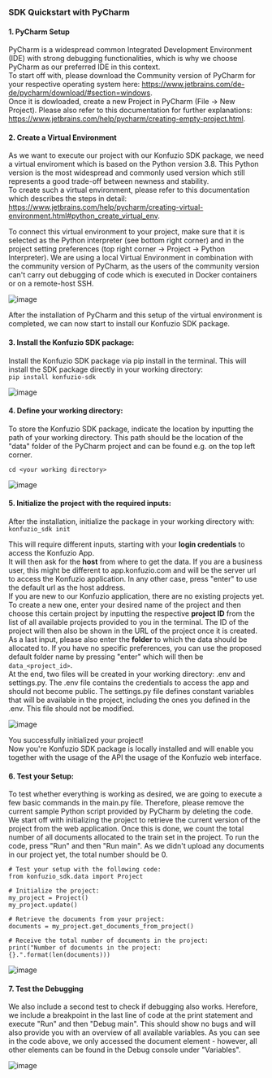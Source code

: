 ### SDK Quickstart with PyCharm  

#### 1. PyCharm Setup
PyCharm is a widespread common Integrated Development Environment (IDE) with strong debugging functionalities, which is why we choose PyCharm as our preferred IDE in this context.  
To start off with, please download the Community version of PyCharm for your respective operating system here: https://www.jetbrains.com/de-de/pycharm/download/#section=windows.  
Once it is dowloaded, create a new Project in PyCharm (File -> New Project). Please also refer to this documentation for further explanations: https://www.jetbrains.com/help/pycharm/creating-empty-project.html.


#### 2. Create a Virtual Environment
As we want to execute our project with our Konfuzio SDK package, we need a virtual enviroment which is based on the Python version 3.8. This Python version is the most widespread and commonly used version which still represents a good trade-off between newness and stability.  
To create such a virtual environment, please refer to this documentation which describes the steps in detail: https://www.jetbrains.com/help/pycharm/creating-virtual-environment.html#python_create_virtual_env.  

To connect this virtual environment to your project, make sure that it is selected as the Python interpreter (see bottom right corner) and in the project setting preferences (top right corner -> Project -> Python Interpreter).  We are using a local Virtual Environment in combination with the community version of PyCharm, as the users of the community version can't carry out debugging of code which is executed in Docker containers or on a remote-host SSH. 

![image](https://user-images.githubusercontent.com/85744792/127275314-e387ad14-5570-4963-b744-d2abe630ff08.png) 

After the installation of PyCharm and this setup of the virtual environment is completed, we can now start to install our Konfuzio SDK package.  

#### 3. Install the Konfuzio SDK package:  
Install the Konfuzio SDK package via pip install in the terminal. This will install the SDK package directly in your working directory:  
`pip install konfuzio-sdk`     

![image](https://user-images.githubusercontent.com/85744792/127275731-b730e743-0a90-4e5c-a454-3d74d047bd48.png)
  

#### 4. Define your working directory:
To store the Konfuzio SDK package, indicate the location by inputting the path of your working directory. This path should be the location of the "data" folder of the PyCharm project and can be found e.g. on the top left corner.  

`cd <your working directory>`   

![image](https://user-images.githubusercontent.com/85744792/127276445-9d95cc91-871c-4d1e-98c1-8781fec39e3a.png)


#### 5. Initialize the project with the required inputs:
After the installation, initialize the package in your working directory with:  
`konfuzio_sdk init`

This will require different inputs, starting with your **login credentials** to access the Konfuzio App.  
It will then ask for the **host** from where to get the data. If you are a business user, this might be different to app.konfuzio.com and will be the server url to access the Konfuzio application. In any other case, press "enter" to use the default url as the host address.  
If you are new to our Konfuzio application, there are no existing projects yet. To create a new one, enter your desired name of the project and then choose this certain project by inputting the respective **project ID** from the list of all available projects provided to you in the terminal. The ID of the project will then also be shown in the URL of the project once it is created.  
As a last input, please also enter the **folder** to which the data should be allocated to. If you have no specific preferences, you can use the proposed default folder name by pressing "enter" which will then be `data_<project_id>`.   
At the end, two files will be created in your working directory: .env and settings.py.
The .env file contains the credentials to access the app and should not become public.
The settings.py file defines constant variables that will be available in the project, including the ones you defined in the .env. This file should not be modified.  

![image](https://user-images.githubusercontent.com/85744792/127277914-a6a6da11-37e4-4871-9d13-e418b1740176.png)

You successfully initialized your project!  
Now you're Konfuzio SDK package is locally installed and will enable you together with the usage of the API the usage of the Konfuzio web interface.


#### 6. Test your Setup:
To test whether everything is working as desired, we are going to execute a few basic commands in the main.py file.
Therefore, please remove the current sample Python script provided by PyCharm by deleting the code.  
We start off with initializing the project to retrieve the current version of the project from the web application. Once this is done, we count the total number of all documents allocated to the train set in the project. To run the code, press "Run" and then "Run main". As we didn't upload any documents in our project yet, the total number should be 0.  
```
# Test your setup with the following code:
from konfuzio_sdk.data import Project

# Initialize the project:
my_project = Project()
my_project.update()

# Retrieve the documents from your project:
documents = my_project.get_documents_from_project()

# Receive the total number of documents in the project:
print("Number of documents in the project: {}.".format(len(documents)))
```  
![image](https://user-images.githubusercontent.com/85744792/127280672-6e317a29-6731-4dbd-aca1-2cb45a68e6c9.png)  

#### 7. Test the Debugging
We also include a second test to check if debugging also works. Herefore, we include a breakpoint in the last line of code at the print statement and execute "Run" and then "Debug main". This should show no bugs and will also provide you with an overview of all available variables. As you can see in the code above, we only accessed the document element - however, all other elements can be found in the Debug console under "Variables".   

![image](https://user-images.githubusercontent.com/85744792/127323550-61690987-b705-4a23-82c6-9ffaf2aed661.png)




